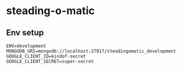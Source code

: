 # steading-o-matic

## Env setup
````
ENV=development
MONGODB_URI=mongodb://localhost:27017/steadingomatic_development
GOOGLE_CLIENT_ID=kindof-secret
GOOGLE_CLIENT_SECRET=super-secret
````
